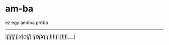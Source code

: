 # am-ba
ez egy amőba próba
 ___ ___ ___ ___ ___
|___|___|___|___|___|
|___|_X_|_O_|___|___|
|___|_O_|_X_|___|___|
|___|___|___|___|___|
|___|___|___|___|___|